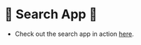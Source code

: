 # 🎉 Search App 🎉

- Check out the search app in action [here](https://papillonads.github.io/search/).
